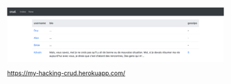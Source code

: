 ![screenshot](public/thp_gossips_2_screenshot.png?raw=true)

https://my-hacking-crud.herokuapp.com/

